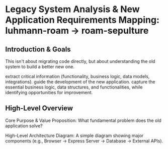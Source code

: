# Legacy System Analysis & New Application Requirements Mapping: luhmann-roam -> roam-sepulture

## Introduction & Goals

This isn't about migrating code directly, but about understanding the old system to build a better new one.

extract critical information (functionality, business logic, data models, integrations). guide the development of the new application.
capture the essential business logic, data structures, and functionalities, while identifying opportunities for improvement.

## High-Level Overview

Core Purpose & Value Proposition: What fundamental problem does the old application solve?

High-Level Architecture Diagram: A simple diagram showing major components (e.g., Browser -> Express Server -> Database -> External APIs).